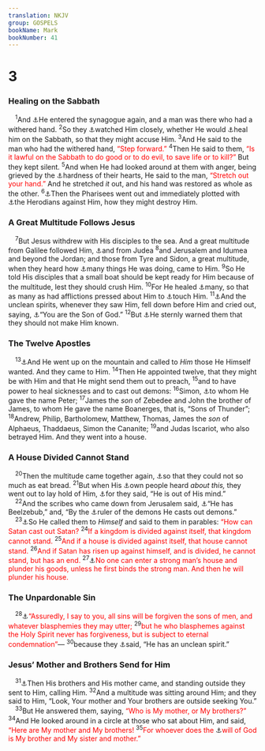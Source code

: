 ```yaml
---
translation: NKJV
group: GOSPELS
bookName: Mark 
bookNumber: 41
---
```


<div class="title"><h1>3</h1><h3>Healing on the Sabbath</h3></div>
<span class="verse mac_3_1"> <sup>1</sup>And <a data-toggle="tooltip" data-placement="bottom" title="Matt. 12:9–14; Luke 6:6–11">⚓</a>He entered the synagogue again, and a man was there who had a withered hand. </span>
<span class="verse mac_3_2"><sup>2</sup>So they <a data-toggle="tooltip" data-placement="bottom" title="(Ps. 37:32); Luke 14:1; 20:20">⚓</a>watched Him closely, whether He would <a data-toggle="tooltip" data-placement="bottom" title="Luke 13:14">⚓</a>heal him on the Sabbath, so that they might accuse Him. </span>
<span class="verse mac_3_3"><sup>3</sup>And He said to the man who had the withered hand, <font color="red">“Step forward.”</font></span>
<span class="verse mac_3_4"><sup>4</sup>Then He said to them, <font color="red">“Is it lawful on the Sabbath to do good or to do evil, to save life or to kill?”</font> But they kept silent. </span>
<span class="verse mac_3_5"><sup>5</sup>And when He had looked around at them with anger, being grieved by the <a data-toggle="tooltip" data-placement="bottom" title="Zech. 7:12">⚓</a>hardness of their hearts, He said to the man, <font color="red">“Stretch out your hand.”</font> And he stretched <i>it</i> out, and his hand was restored as whole as the other. </span>
<span class="verse mac_3_6"><sup>6</sup><a data-toggle="tooltip" data-placement="bottom" title="Ps. 2:2; Mark 12:13">⚓</a>Then the Pharisees went out and immediately plotted with <a data-toggle="tooltip" data-placement="bottom" title="Matt. 22:16">⚓</a>the Herodians against Him, how they might destroy Him.<br/></span>
<div class="title"><h3>A Great Multitude Follows Jesus</h3></div>
<span class="verse mac_3_7"> <sup>7</sup>But Jesus withdrew with His disciples to the sea. And a great multitude from Galilee followed Him, <a data-toggle="tooltip" data-placement="bottom" title="Matt. 4:25; Luke 6:17">⚓</a>and from Judea </span>
<span class="verse mac_3_8"><sup>8</sup>and Jerusalem and Idumea and beyond the Jordan; and those from Tyre and Sidon, a great multitude, when they heard how <a data-toggle="tooltip" data-placement="bottom" title="Mark 5:19">⚓</a>many things He was doing, came to Him. </span>
<span class="verse mac_3_9"><sup>9</sup>So He told His disciples that a small boat should be kept ready for Him because of the multitude, lest they should crush Him. </span>
<span class="verse mac_3_10"><sup>10</sup>For He healed <a data-toggle="tooltip" data-placement="bottom" title="Mark 5:29, 34; Luke 7:21">⚓</a>many, so that as many as had afflictions pressed about Him to <a data-toggle="tooltip" data-placement="bottom" title="Matt. 9:21; 14:36; Mark 6:56; 8:22">⚓</a>touch Him. </span>
<span class="verse mac_3_11"><sup>11</sup><a data-toggle="tooltip" data-placement="bottom" title="Mark 1:23, 24; Luke 4:41">⚓</a>And the unclean spirits, whenever they saw Him, fell down before Him and cried out, saying, <a data-toggle="tooltip" data-placement="bottom" title="Matt. 8:29; 14:33; Mark 1:1; 5:7; Luke 8:28">⚓</a>“You are the Son of God.” </span>
<span class="verse mac_3_12"><sup>12</sup>But <a data-toggle="tooltip" data-placement="bottom" title="Matt. 12:16; Mark 1:25, 34">⚓</a>He sternly warned them that they should not make Him known.<br/></span>
<div class="title"><h3>The Twelve Apostles</h3></div>
<span class="verse mac_3_13"> <sup>13</sup><a data-toggle="tooltip" data-placement="bottom" title="Matt. 10:1; Mark 6:7; Luke 9:1">⚓</a>And He went up on the mountain and called to <i>Him</i> those He Himself wanted. And they came to Him. </span>
<span class="verse mac_3_14"><sup>14</sup>Then He appointed twelve, that they might be with Him and that He might send them out to preach, </span>
<span class="verse mac_3_15"><sup>15</sup>and to have power to heal sicknesses and to cast out demons: </span>
<span class="verse mac_3_16"><sup>16</sup>Simon, <a data-toggle="tooltip" data-placement="bottom" title="Matt. 16:18; John 1:42">⚓</a>to whom He gave the name Peter; </span>
<span class="verse mac_3_17"><sup>17</sup>James the <i>son</i> of Zebedee and John the brother of James, to whom He gave the name Boanerges, that is, “Sons of Thunder”; </span>
<span class="verse mac_3_18"><sup>18</sup>Andrew, Philip, Bartholomew, Matthew, Thomas, James the <i>son</i> of Alphaeus, Thaddaeus, Simon the Cananite; </span>
<span class="verse mac_3_19"><sup>19</sup>and Judas Iscariot, who also betrayed Him. And they went into a house.<br/></span>
<div class="title"><h3>A House Divided Cannot Stand</h3></div>
<span class="verse mac_3_20"> <sup>20</sup>Then the multitude came together again, <a data-toggle="tooltip" data-placement="bottom" title="Mark 6:31">⚓</a>so that they could not so much as eat bread. </span>
<span class="verse mac_3_21"><sup>21</sup>But when His <a data-toggle="tooltip" data-placement="bottom" title="Ps. 69:8; Matt. 13:55; Mark 6:3; John 2:12">⚓</a>own people heard <i>about</i> <i>this,</i> they went out to lay hold of Him, <a data-toggle="tooltip" data-placement="bottom" title="John 7:5; 10:20; Acts 26:24; (2 Cor. 5:13)">⚓</a>for they said, “He is out of His mind.”<br/></span>
<span class="verse mac_3_22"> <sup>22</sup>And the scribes who came down from Jerusalem said, <a data-toggle="tooltip" data-placement="bottom" title="Matt. 9:34; 10:25; Luke 11:15; John 7:20; 8:48, 52; 10:20">⚓</a>“He has Beelzebub,” and, “By the <a data-toggle="tooltip" data-placement="bottom" title="(John 12:31; 14:30; 16:11; Eph. 2:2)">⚓</a>ruler of the demons He casts out demons.”<br/></span>
<span class="verse mac_3_23"> <sup>23</sup><a data-toggle="tooltip" data-placement="bottom" title="Matt. 12:25–29; Luke 11:17–22">⚓</a>So He called them to <i>Himself</i> and said to them in parables: <font color="red">“How can Satan cast out Satan?</font></span>
<span class="verse mac_3_24"><sup>24</sup><font color="red">If a kingdom is divided against itself, that kingdom cannot stand.</font></span>
<span class="verse mac_3_25"><sup>25</sup><font color="red">And if a house is divided against itself, that house cannot stand.</font></span>
<span class="verse mac_3_26"><sup>26</sup><font color="red">And if Satan has risen up against himself, and is divided, he cannot stand, but has an end.</font></span>
<span class="verse mac_3_27"><sup>27</sup><a data-toggle="tooltip" data-placement="bottom" title="(Is. 49:24, 25); Matt. 12:29">⚓</a><font color="red">No one can enter a strong man’s house and plunder his goods, unless he first binds the strong man. And then he will plunder his house.</font><br/></span>
<div class="title"><h3>The Unpardonable Sin</h3></div>
<span class="verse mac_3_28"> <sup>28</sup><a data-toggle="tooltip" data-placement="bottom" title="Matt. 12:31, 32; Luke 12:10; (1 John 5:16)">⚓</a><font color="red">“Assuredly, I say to you, all sins will be forgiven the sons of men, and whatever blasphemies they may utter;</font></span>
<span class="verse mac_3_29"><sup>29</sup><font color="red">but he who blasphemes against the Holy Spirit never has forgiveness, but is subject to eternal condemnation”</font>— </span>
<span class="verse mac_3_30"><sup>30</sup>because they <a data-toggle="tooltip" data-placement="bottom" title="Matt. 9:34; John 7:20; 8:48, 52; 10:20">⚓</a>said, “He has an unclean spirit.”<br/></span>
<div class="title"><h3>Jesus’ Mother and Brothers Send for Him</h3></div>
<span class="verse mac_3_31"> <sup>31</sup><a data-toggle="tooltip" data-placement="bottom" title="Matt. 12:46–50; Luke 8:19–21">⚓</a>Then His brothers and His mother came, and standing outside they sent to Him, calling Him. </span>
<span class="verse mac_3_32"><sup>32</sup>And a multitude was sitting around Him; and they said to Him, “Look, Your mother and Your brothers are outside seeking You.”<br/></span>
<span class="verse mac_3_33"> <sup>33</sup>But He answered them, saying, <font color="red">“Who is My mother, or My brothers?”</font></span>
<span class="verse mac_3_34"><sup>34</sup>And He looked around in a circle at those who sat about Him, and said, <font color="red">“Here are My mother and My brothers!</font></span>
<span class="verse mac_3_35"><sup>35</sup><font color="red">For whoever does the </font><a data-toggle="tooltip" data-placement="bottom" title="Eph. 6:6; Heb. 10:36; 1 Pet. 4:2; (1 John 2:17)">⚓</a><font color="red">will of God is My brother and My sister and mother.”</font><br/></span>
